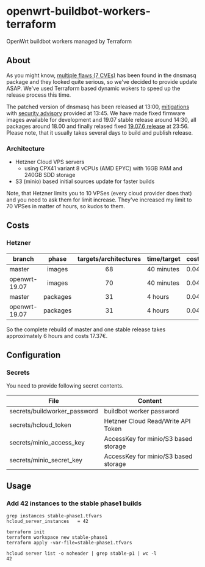 # openwrt-buildbot-workers-terraform
OpenWrt buildbot workers managed by Terraform

## About

As you might know, [multiple flaws (7 CVEs)](https://openwrt.org/advisory/2021-01-19-1) has been found in the dnsmasq package and they looked quite serious, so we've decided to provide update ASAP. We've used Terraform based dynamic wokers to speed up the release process this time.

The patched version of dnsmasq has been released at 13:00, [mitigations](https://forum.openwrt.org/t/security-advisory-2021-01-19-1-dnsmasq-multiple-vulnerabilities/85903/41) with [security advisory](https://openwrt.org/advisory/2021-01-19-1) provided at 13:45. We have made fixed firmware images available for development and 19.07 stable release around 14:30, all packages around 18.00 and finally relased fixed [19.07.6 release](https://lists.infradead.org/pipermail/openwrt-announce/2021-January/000010.html) at 23:56. Please note, that it usually takes several days to build and publish release.

### Architecture

* Hetzner Cloud VPS servers 
  * using CPX41 variant 8 vCPUs (AMD EPYC) with 16GB RAM and 240GB SDD storage
* S3 (minio) based initial sources update for faster builds

Note, that Hetzner limits you to 10 VPSes (every cloud provider does that) and you need to ask them for limit increase. They've increased my limit to 70 VPSes in matter of hours, so kudos to them.

## Costs

### Hetzner

| branch | phase | targets/architectures | time/target | costs/hour | total | 
| -------| :------:| :-------: | ---- | ---------- | ----- |
| master | images | 68 | 40 minutes | 0.045€ | 3.06€ |
| openwrt-19.07 | images | 70 | 40 minutes | 0.045€ | 3.15€ |
| master | packages | 31 | 4 hours | 0.045€ | 5.58€ |
| openwrt-19.07 | packages | 31 | 4 hours | 0.045€ | 5.58€ |

So the complete rebuild of master and one stable release takes approximately 6 hours and costs 17.37€.

## Configuration

### Secrets

You need to provide following secret contents.

| File | Content |
| -------------- | --------- |
secrets/buildworker_password | buildbot worker password |
secrets/hcloud_token | Hetzner Cloud Read/Write API Token |
secrets/minio_access_key | AccessKey for minio/S3 based storage |
secrets/minio_secret_key | AccessKey for minio/S3 based storage |

## Usage
### Add 42 instances to the stable phase1 builds

```shell
grep instances stable-phase1.tfvars
hcloud_server_instances   = 42

terraform init
terraform workspace new stable-phase1
terraform apply -var-file=stable-phase1.tfvars

hcloud server list -o noheader | grep stable-p1 | wc -l
42
```

